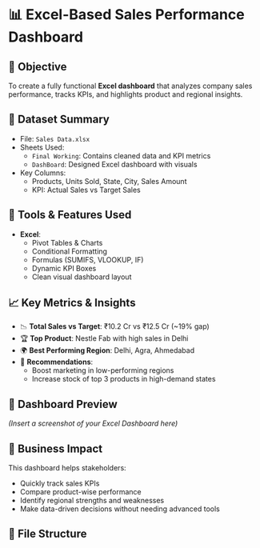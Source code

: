 # 📊 Excel-Based Sales Performance Dashboard

## 📌 Objective
To create a fully functional **Excel dashboard** that analyzes company sales performance, tracks KPIs, and highlights product and regional insights.

## 📂 Dataset Summary
- File: `Sales Data.xlsx`
- Sheets Used:
  - `Final Working`: Contains cleaned data and KPI metrics
  - `DashBoard`: Designed Excel dashboard with visuals
- Key Columns:
  - Products, Units Sold, State, City, Sales Amount
  - KPI: Actual Sales vs Target Sales

## 🧰 Tools & Features Used
- **Excel**:
  - Pivot Tables & Charts
  - Conditional Formatting
  - Formulas (SUMIFS, VLOOKUP, IF)
  - Dynamic KPI Boxes
  - Clean visual dashboard layout

## 📈 Key Metrics & Insights
- 📉 **Total Sales vs Target**: ₹10.2 Cr vs ₹12.5 Cr (~19% gap)
- 🏆 **Top Product**: Nestle Fab with high sales in Delhi
- 🌍 **Best Performing Region**: Delhi, Agra, Ahmedabad
- 📌 **Recommendations**:
  - Boost marketing in low-performing regions
  - Increase stock of top 3 products in high-demand states

## 📸 Dashboard Preview
*(Insert a screenshot of your Excel Dashboard here)*

## 💼 Business Impact
This dashboard helps stakeholders:
- Quickly track sales KPIs
- Compare product-wise performance
- Identify regional strengths and weaknesses
- Make data-driven decisions without needing advanced tools

## 📂 File Structure
